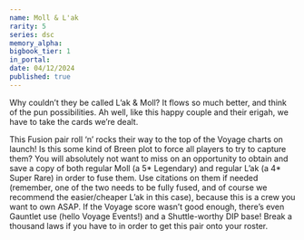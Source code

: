 ```yaml
---
name: Moll & L'ak
rarity: 5
series: dsc
memory_alpha:
bigbook_tier: 1
in_portal:
date: 04/12/2024
published: true
---
```


Why couldn’t they be called L’ak & Moll? It flows so much better, and think of the pun possibilities. Ah well, like this happy couple and their erigah, we have to take the cards we’re dealt.

This Fusion pair roll ‘n’ rocks their way to the top of the Voyage charts on launch! Is this some kind of Breen plot to force all players to try to capture them? You will absolutely not want to miss on an opportunity to obtain and save a copy of both regular Moll (a 5* Legendary) and regular L’ak (a 4* Super Rare) in order to fuse them. Use citations on them if needed (remember, one of the two needs to be fully fused, and of course we recommend the easier/cheaper L’ak in this case), because this is a crew you want to own ASAP. If the Voyage score wasn’t good enough, there’s even Gauntlet use (hello Voyage Events!) and a Shuttle-worthy DIP base! Break a thousand laws if you have to in order to get this pair onto your roster.
